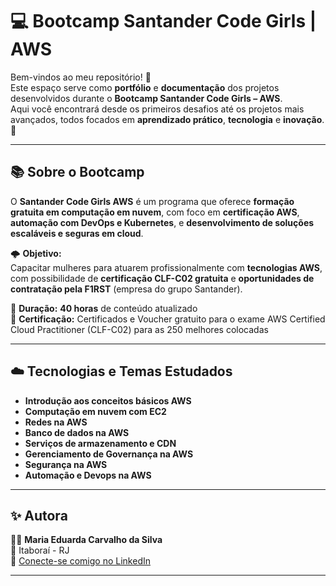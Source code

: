 # 💻 Bootcamp Santander Code Girls | AWS

Bem-vindos ao meu repositório! 🌸  
Este espaço serve como **portfólio** e **documentação** dos projetos desenvolvidos durante o **Bootcamp Santander Code Girls – AWS**.  
Aqui você encontrará desde os primeiros desafios até os projetos mais avançados, todos focados em **aprendizado prático**, **tecnologia** e **inovação**. 🚀  

---

## 📚 Sobre o Bootcamp

O **Santander Code Girls AWS** é um programa que oferece **formação gratuita em computação em nuvem**, com foco em **certificação AWS**, **automação com DevOps e Kubernetes**, e **desenvolvimento de soluções escaláveis e seguras em cloud**.  

🌩️ **Objetivo:**  
Capacitar mulheres para atuarem profissionalmente com **tecnologias AWS**, com possibilidade de **certificação CLF-C02 gratuita** e **oportunidades de contratação pela F1RST** (empresa do grupo Santander).  

📆 **Duração:** **40 horas** de conteúdo atualizado  
📜 **Certificação:** Certificados e Voucher gratuito para o exame AWS Certified Cloud Practitioner (CLF-C02) para as 250 melhores colocadas 

---

## ☁️ Tecnologias e Temas Estudados

- **Introdução aos conceitos básicos AWS**
- **Computação em nuvem com EC2**
- **Redes na AWS**
- **Banco de dados na AWS**
- **Serviços de armazenamento e CDN**
- **Gerenciamento de Governança na AWS**
- **Segurança na AWS**
- **Automação e Devops na AWS**

---

## ✨ Autora

👩‍💻 **Maria Eduarda Carvalho da Silva**  
📍 Itaboraí - RJ  
📧 [Conecte-se comigo no LinkedIn](https://www.linkedin.com/in/maria-eduarda-carvalho-da-silva)

---

